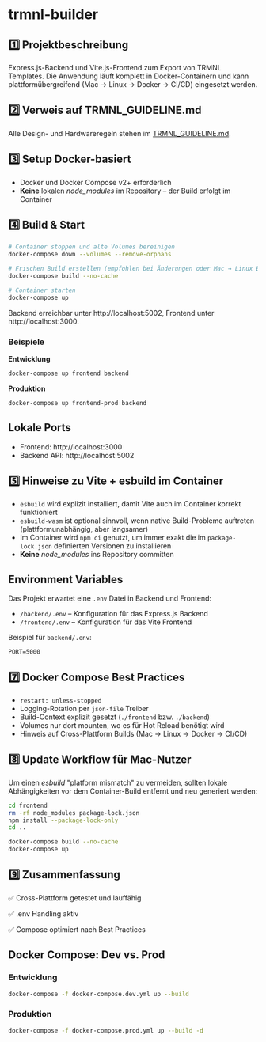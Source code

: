 # trmnl-builder

## 1️⃣ Projektbeschreibung

Express.js-Backend und Vite.js-Frontend zum Export von TRMNL Templates. Die Anwendung läuft komplett in Docker-Containern und kann plattformübergreifend (Mac → Linux → Docker → CI/CD) eingesetzt werden.

## 2️⃣ Verweis auf TRMNL_GUIDELINE.md

Alle Design- und Hardwareregeln stehen im [TRMNL_GUIDELINE.md](./TRMNL_GUIDELINE.md).

## 3️⃣ Setup Docker-basiert

* Docker und Docker Compose v2+ erforderlich
* **Keine** lokalen *node_modules* im Repository – der Build erfolgt im Container

## 4️⃣ Build & Start

```bash
# Container stoppen und alte Volumes bereinigen
docker-compose down --volumes --remove-orphans

# Frischen Build erstellen (empfohlen bei Änderungen oder Mac → Linux Build)
docker-compose build --no-cache

# Container starten
docker-compose up
```

Backend erreichbar unter http://localhost:5002, Frontend unter http://localhost:3000.

### Beispiele

**Entwicklung**

```bash
docker-compose up frontend backend
```

**Produktion**

```bash
docker-compose up frontend-prod backend
```

## Lokale Ports

- Frontend: http://localhost:3000
- Backend API: http://localhost:5002

## 5️⃣ Hinweise zu Vite + esbuild im Container

* `esbuild` wird explizit installiert, damit Vite auch im Container korrekt funktioniert
* `esbuild-wasm` ist optional sinnvoll, wenn native Build-Probleme auftreten (plattformunabhängig, aber langsamer)
* Im Container wird `npm ci` genutzt, um immer exakt die im `package-lock.json` definierten Versionen zu installieren
* **Keine** *node_modules* ins Repository committen

## Environment Variables

Das Projekt erwartet eine `.env` Datei in Backend und Frontend:

- `/backend/.env` – Konfiguration für das Express.js Backend
- `/frontend/.env` – Konfiguration für das Vite Frontend

Beispiel für `backend/.env`:

```
PORT=5000
```

## 7️⃣ Docker Compose Best Practices

* `restart: unless-stopped`
* Logging-Rotation per `json-file` Treiber
* Build-Context explizit gesetzt (`./frontend` bzw. `./backend`)
* Volumes nur dort mounten, wo es für Hot Reload benötigt wird
* Hinweis auf Cross-Plattform Builds (Mac → Linux → Docker → CI/CD)

## 8️⃣ Update Workflow für Mac-Nutzer

Um einen *esbuild* "platform mismatch" zu vermeiden, sollten lokale Abhängigkeiten vor dem Container-Build entfernt und neu generiert werden:

```bash
cd frontend
rm -rf node_modules package-lock.json
npm install --package-lock-only
cd ..

docker-compose build --no-cache
docker-compose up
```

## 9️⃣ Zusammenfassung

✅ Cross-Plattform getestet und lauffähig

✅ .env Handling aktiv

✅ Compose optimiert nach Best Practices


## Docker Compose: Dev vs. Prod

### Entwicklung

```bash
docker-compose -f docker-compose.dev.yml up --build
```

### Produktion

```bash
docker-compose -f docker-compose.prod.yml up --build -d
```
